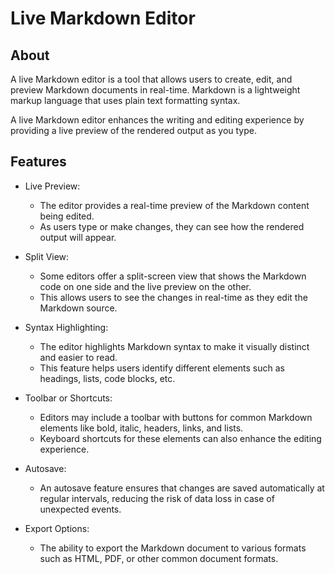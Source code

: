 # Live Markdown Editor

## About 
A live Markdown editor is a tool that allows users to create, edit, and preview Markdown documents in real-time. 
Markdown is a lightweight markup language that uses plain text formatting syntax. 

A live Markdown editor enhances the writing and editing experience by providing a live preview of the rendered output as you type. 

## Features
+ Live Preview:
  -  The editor provides a real-time preview of the Markdown content being edited.
  -  As users type or make changes, they can see how the rendered output will appear.

+ Split View:
  - Some editors offer a split-screen view that shows the Markdown code on one side and the live preview on the other.
  - This allows users to see the changes in real-time as they edit the Markdown source.

- Syntax Highlighting:
  -  The editor highlights Markdown syntax to make it visually distinct and easier to read.
  -  This feature helps users identify different elements such as headings, lists, code blocks, etc.
  
- Toolbar or Shortcuts:
  - Editors may include a toolbar with buttons for common Markdown elements like bold, italic, headers, links, and lists.
  -  Keyboard shortcuts for these elements can also enhance the editing experience.
    
- Autosave:
  - An autosave feature ensures that changes are saved automatically at regular intervals, reducing the risk of data loss in case of unexpected events.

- Export Options:
  - The ability to export the Markdown document to various formats such as HTML, PDF, or other common document formats.
